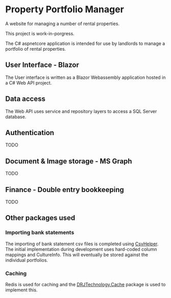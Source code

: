 # Property Portfolio Manager

A website for managing a number of rental properties.

This project is work-in-porgress.

The C# aspnetcore application is intended for use by landlords to manage a portfolio of rental properties.

## User Interface - Blazor

The User interface is written as a Blazor Webassembly application hosted in a C# Web API project.

## Data access

The Web API uses service and repository layers to access a SQL Server database.

## Authentication

TODO

## Document & Image storage - MS Graph

TODO

## Finance - Double entry bookkeeping

TODO

## Other packages used

### Importing bank statements

The importing of bank statement csv files is completed using [CsvHelper](https://github.com/JoshClose/CsvHelper).
The initial implementation during development uses hard-coded column mappings and CultureInfo. This will eventually be stored against the individual portfolios.

### Caching

Redis is used for caching and the [DRJTechnology.Cache](https://github.com/DRJTechnology/DRJTechnology.Cache) package is used to implement this.
